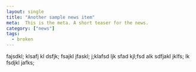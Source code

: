 ```yaml
---
layout: single
title: "Another sample news item"
meta:  This is the meta. A short teaser for the news. 
category: ["news"]
tags:
  - broken  
---
```


fajsdkl; klsafj kl dsfjk; fsajkl jfaskl; j;klafsd ljk
sfad kjl;fsd alk sdfjakl jklfs; lk fsdjkl jafks; 
